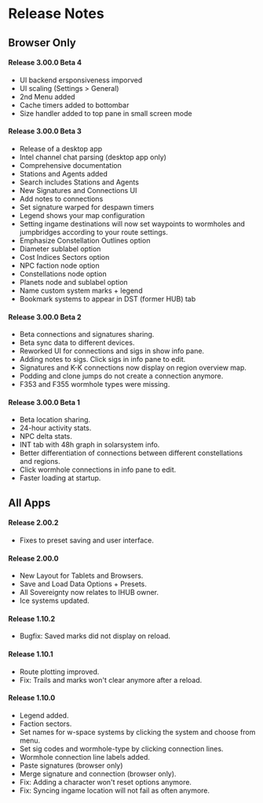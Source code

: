 # Release Notes

## Browser Only
#### Release 3.00.0 Beta 4 
- UI backend ersponsiveness imporved
- UI scaling (Settings > General)
- 2nd Menu added
- Cache timers added to bottombar
- Size handler added to top pane in small screen mode

#### Release 3.00.0 Beta 3 
- Release of a desktop app
- Intel channel chat parsing (desktop app only)
- Comprehensive documentation
- Stations and Agents added
- Search includes Stations and Agents
- New Signatures and Connections UI
- Add notes to connections
- Set signature warped for despawn timers
- Legend shows your map configuration
- Setting ingame destinations will now set waypoints to wormholes and jumpbridges according to your route settings.
- Emphasize Constellation Outlines  option
- Diameter sublabel  option
- Cost Indices Sectors  option
- NPC faction node option
- Constellations node option
- Planets node and sublabel option
- Name custom system marks + legend
- Bookmark systems to appear in DST (former HUB) tab

#### Release 3.00.0 Beta 2  
- Beta connections and signatures sharing.
- Beta sync data to different devices.
- Reworked UI for connections and sigs in show info pane.
- Adding notes to sigs. Click sigs in info pane to edit.
- Signatures and K-K connections now display on region overview map.
- Podding and clone jumps do not create a connection anymore.
- F353 and F355 wormhole types were missing.

#### Release 3.00.0 Beta 1
- Beta location sharing.
- 24-hour activity stats.
- NPC delta stats.
- INT tab with 48h graph in solarsystem info.
- Better differentiation of connections between different constellations and regions.
- Click wormhole connections in info pane to edit.
- Faster loading at startup.

## All Apps

#### Release 2.00.2
- Fixes to preset saving and user interface.

#### Release 2.00.0
- New Layout for Tablets and Browsers.
- Save and Load Data Options + Presets.
- All Sovereignty now relates to IHUB owner.
- Ice systems updated.

#### Release 1.10.2
- Bugfix: Saved marks did not display on reload.

#### Release 1.10.1
- Route plotting improved.
- Fix: Trails and marks won't clear anymore after a reload.

#### Release 1.10.0
- Legend added.
- Faction sectors.
- Set names for w-space systems by clicking the system and choose from menu.
- Set sig codes and wormhole-type by clicking connection lines.
- Wormhole connection line labels added.
- Paste signatures (browser only)
- Merge signature and connection (browser only).
- Fix: Adding a character won't reset options anymore.
- Fix: Syncing ingame location will not fail as often anymore.
<!--stackedit_data:
eyJoaXN0b3J5IjpbMTI5NDAwNjI5NSwyMTE4MDg4ODcsNjM5Nj
cxMjMsNzc4MjkxNjUxLC0xOTQ4MjM3MTg0XX0=
-->